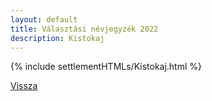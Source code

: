```yaml
---
layout: default
title: Választási névjegyzék 2022
description: Kistokaj
---
```


{% include settlementHTMLs/Kistokaj.html %}

[Vissza](./)
